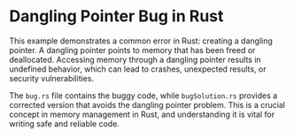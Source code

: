 # Dangling Pointer Bug in Rust

This example demonstrates a common error in Rust: creating a dangling pointer.  A dangling pointer points to memory that has been freed or deallocated. Accessing memory through a dangling pointer results in undefined behavior, which can lead to crashes, unexpected results, or security vulnerabilities.

The `bug.rs` file contains the buggy code, while `bugSolution.rs` provides a corrected version that avoids the dangling pointer problem.  This is a crucial concept in memory management in Rust, and understanding it is vital for writing safe and reliable code.